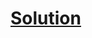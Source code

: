 # [Solution](https://leetcode.com/problems/find-maximum-number-of-string-pairs/solutions/3677578/explained-using-map-very-simple-easy-to-understand-solution/)
